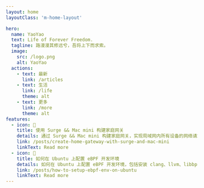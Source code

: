 ```yaml
---
layout: home
layoutClass: 'm-home-layout'

hero:
  name: YaoYao
  text: Life of Forever Freedom.
  tagline: 路漫漫其修远兮，吾将上下而求索。
  image:
    src: /logo.png
    alt: YaoYao
  actions:
    - text: 最新
      link: /articles
    - text: 生活
      link: /life
      theme: alt
    - text: 更多
      link: /more
      theme: alt
features:
  - icon: 📖
    title: 使用 Surge && Mac mini 构建家庭网关
    details: 通过 Surge && Mac mini 构建家庭网关，实现局域网内所有设备的网络请求都通过 Surge 进行代理。
    link: /posts/create-home-gateway-with-surge-and-mac-mini
    linkText: Read more
  - icon: 📖
    title: 如何在 Ubuntu 上配置 eBPF 开发环境
    details: 如何在 Ubuntu 上配置 eBPF 开发环境，包括安装 clang、llvm、libbpf、bpftool、bcc 等。
    link: /posts/how-to-setup-ebpf-env-on-ubuntu
    linkText: Read more
---
```


<style>
/*爱的魔力转圈圈*/
.m-home-layout .image-src:hover {
  transform: translate(-50%, -50%) rotate(666turn);
  transition: transform 59s 1s cubic-bezier(0.3, 0, 0.8, 1);
}

.m-home-layout .details small {
  opacity: 0.8;
}

.m-home-layout .item:last-child .details {
  display: flex;
  justify-content: flex-end;
  align-items: end;
}
</style>
